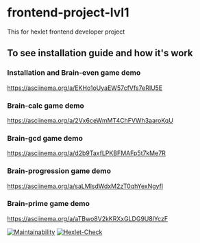 # frontend-project-lvl1

This for hexlet frontend developer project

## To see installation guide and how it's work

### Installation and Brain-even game demo
https://asciinema.org/a/EKHo1oUyaEW57cfVfs7eRIU5E

### Brain-calc game demo
https://asciinema.org/a/2Vx6ceWmMT4ChFVWh3aaroKqU

### Brain-gcd game demo
https://asciinema.org/a/d2b9TaxfLPKBFMAFp5t7kMe7R

### Brain-progression game demo
https://asciinema.org/a/saLMlsdWdxM2zT0qhYexNgyfl

### Brain-prime game demo
https://asciinema.org/a/aTBwo8V2kKRXxGLDG9U8lYczF


[![Maintainability](https://api.codeclimate.com/v1/badges/a99a88d28ad37a79dbf6/maintainability)](https://codeclimate.com/github/codeclimate/codeclimate/maintainability)
[![Hexlet-Check](https://github.com/pavel-todorov/frontend-project-lvl1/workflows/hexlet-check/badge.svg)](https://github.com/pavel-todorov/frontend-project-lvl1/actions)
